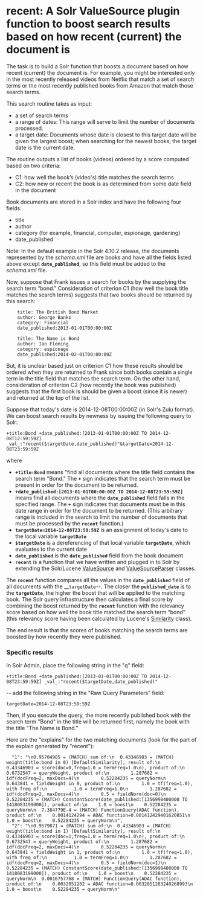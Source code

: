# recent: A Solr ValueSource plugin function to boost search results based on how recent (current) the document is

The task is to build a Solr function that boosts a document based on how recent (current) the document is. For example, you might be interested only in the most recently released videos from Netflix that match a set of search terms or the most recently published books from Amazon that match those search terms.

This search routine takes as input:

  * a set of search terms
  * a range of dates: This range will serve to limit the number of documents processed.
  * a target date: Documents whose date is closest to this target date will be given the largest boost; when searching for the newest books, the target date is the current date.

The routine outputs a list of books (videos) ordered by a score computed based on two criteria:

  * C1: how well the book’s (video's) title matches the search terms
  * C2: how new or recent the book is as determined from some date field in the document

Book documents are stored in a Solr index and have the following four fields:

  * title
  * author
  * category (for example, financial, computer, espionage, gardening)
  * date_published

Note: In the default example in the Solr 4.10.2 release, the documents represented by the *schema.xml* file are books and have all the fields listed above except __``date_published``__, so this field must be added to the *schema.xml* file.

Now, suppose that Frank issues a search for books by the supplying the search term “bond.” Consideration of criterion C1 (how well the book title matches the search terms) suggests that two books should be returned by this search:

    
        title: The British Bond Market
        author: George Banks
        category: Financial
        date_published:2013-01-01T00:00:00Z
    
        title: The Name is Bond
        author: Ian Fleming
        category: espionage
        date_published:2014-02-01T00:00:00Z
    
But, it is unclear based just on criterion C1 how these results should be ordered when they are returned to Frank since both books contain a single term in the title field that matches the search term. On the other hand, consideration of criterion C2 (how recently the book was published) suggests that the first book is should be given a boost (since it is newer) and returned at the top of the list.

Suppose that today's date is 2014-12-08T00:00:00Z (in Solr's Zulu format). We can boost search results by newness by issuing the following query to Solr:

    +title:Bond +date_published:[2013-01-01T00:00:00Z TO 2014-12-08T12:59:59Z] _val_:"recent($targetDate,date_published)"&targetDate=2014-12-08T23:59:59Z

where

  * __``+title:Bond``__ means "find all documents where the title field contains the search term "Bond." The __``+``__ sign indicates that the search term must be present in order for the document to be returned.
  * __``+date_published:[2013-01-01T00:00:00Z TO 2014-12-08T23:59:59Z]``__ means find all documents where the __``date_published``__ field falls in the specified range. The __``+``__ sign indicates that documents must be in this date range in order for the document to be returned. (This arbitrary range is included in the search to limit the number of documents that must be processed by the __``recent``__ function.)
  * __``targetDate=2014-12-08T23:59:59Z``__ is an assignment of today's date to the local variable __``targetDate``__
  * __``$targetDate``__ is a dereferencing of that local variable __``targetDate``__, which evaluates to the current date
  * __``date_published``__ is the __``date_published``__ field from the book document
  * __``recent``__ is a function that we have written and plugged in to Solr by extending the Solr/Lucene [ValueSource](http://lucene.apache.org/core/4_10_2/queries/org/apache/lucene/queries/function/ValueSource.html?is-external=true) and [ValueSourceParser](http://lucene.apache.org/solr/4_10_2/solr-core/org/apache/solr/search/ValueSourceParser.html) classes.

The __``recent``__ function compares all the values in the __``date_published``__ field of all documents with the __``targetDate``--. The closer the __``published_date``__ is to the __``targetDate``__, the higher the boost that will be applied to the matching book.  The Solr query infrastructure then calculates a final score by combining the boost returned by the __``recent``__ function with the relevancy score based on how well the book title matched the search term “bond” (this relevancy score having been calculated by Lucene's [Similarity](http://lucene.apache.org/core/4_10_2/core/org/apache/lucene/search/similarities/Similarity.html) class).

The end result is that the scores of books matching the search terms are boosted by how recently they were published.

### Specific results

In Solr Admin, place the following string in the "q" field:
 
    +title:Bond +date_published:[2013-01-01T00:00:00Z TO 2014-12-08T23:59:59Z] _val_:"recent($targetDate,date_published)"

  -- add the following string in the "Raw Query Parameters" field:

    targetDate=2014-12-08T23:59:59Z

Then, if you execute the query, the more recently published book with the search term "Bond" in the title will be returned first, namely the book with the title "The Name is Bond."

Here are the "explains" for the two matching documents (look for the part of the explain generated by "recent"):

      "1": "\n0.95704985 = (MATCH) sum of:\n  0.43346903 = (MATCH) weight(title:bond in 0) [DefaultSimilarity], result of:\n    0.43346903 = score(doc=0,freq=1.0 = termFreq=1.0\n), product of:\n      0.6732547 = queryWeight, product of:\n        1.287682 = idf(docFreq=2, maxDocs=4)\n        0.52284235 = queryNorm\n      0.643841 = fieldWeight in 0, product of:\n        1.0 = tf(freq=1.0), with freq of:\n          1.0 = termFreq=1.0\n        1.287682 = idf(docFreq=2, maxDocs=4)\n        0.5 = fieldNorm(doc=0)\n  0.52284235 = (MATCH) ConstantScore(date_published:[1356998400000 TO 1418083199000]), product of:\n    1.0 = boost\n    0.52284235 = queryNorm\n  7.384779E-4 = (MATCH) FunctionQuery(ADAC function), product of:\n    0.0014124294 = ADAC function=0.001412429401620851\n    1.0 = boost\n    0.52284235 = queryNorm\n",
      "2": "\n0.9579871 = (MATCH) sum of:\n  0.43346903 = (MATCH) weight(title:bond in 1) [DefaultSimilarity], result of:\n    0.43346903 = score(doc=1,freq=1.0 = termFreq=1.0\n), product of:\n      0.6732547 = queryWeight, product of:\n        1.287682 = idf(docFreq=2, maxDocs=4)\n        0.52284235 = queryNorm\n      0.643841 = fieldWeight in 1, product of:\n        1.0 = tf(freq=1.0), with freq of:\n          1.0 = termFreq=1.0\n        1.287682 = idf(docFreq=2, maxDocs=4)\n        0.5 = fieldNorm(doc=1)\n  0.52284235 = (MATCH) ConstantScore(date_published:[1356998400000 TO 1418083199000]), product of:\n    1.0 = boost\n    0.52284235 = queryNorm\n  0.0016757768 = (MATCH) FunctionQuery(ADAC function), product of:\n    0.0032051282 = ADAC function=0.0032051283240268993\n    1.0 = boost\n    0.52284235 = queryNorm\n"

